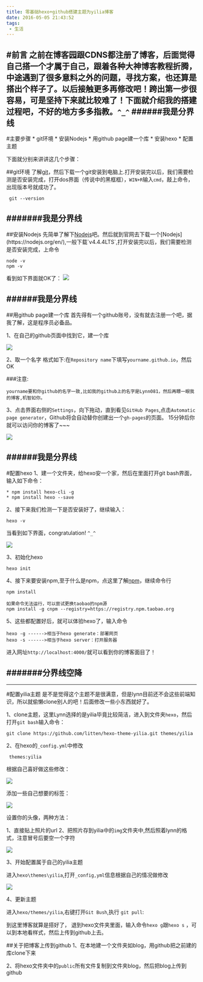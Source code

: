 ```yaml
---
title: 零基础hexo+github搭建主题为yilia博客
date: 2016-05-05 21:43:52
tags:
 - 生活
---
```




#前言
 之前在博客园跟CDNS都注册了博客，后面觉得自己搭一个才属于自己，跟着各种大神博客教程折腾，中途遇到了很多意料之外的问题，寻找方案，也还算是搭出个样子了。以后接触更多再修改吧！跨出第一步很容易，可是坚持下来就比较难了！下面就介绍我的搭建过程吧，不好的地方多多指教。`^_^`
######我是分界线
---

#主要步骤
      * git环境
      * 安装Nodejs
      * 用github page建一个库
      * 安装hexo
      * 配置主题
     
     


下面就分别来讲讲这几个步骤：

##git环境
了解[git](http://baike.baidu.com/subview/1531489/12032478.htm)，然后下载一个git安装到电脑上.打开安装完以后，我们需要检测是否安装完成，打开dos界面（传说中的黑框框），`WIN+R`输入`cmd`，敲上命令，出现版本号就成功了。
   
     git --version
#######我是分界线
-------
##安装Nodejs
先简单了解下[Nodejs](http://baike.baidu.com/link?url=7ZBP5WeFD45hLlX_86aNr3-hn8096X5uBkYgzSwo3iJIDNPZKix-ID7mnMRqUFSejp5HDoJHf-v_oMGVP0UcPY7BYt_4k8y2jtdF7ptRO4C8NJPOmKStdhiUykBVcdQPMyPGbNSGLKhAih0E4tqex_)吧。然后就到官网去下载一个[Nodejs](https://nodejs.org/en/),一般下载`v4.4.4LTS`,打开安装完以后，我们需要检测是否安装完成，上命令

    node -v
    npm -v

看到如下界面就OK了：
![](http://7xtsii.com1.z0.glb.clouddn.com/a5.png)


######我是分界线
----

##用github page建一个库
首先得有一个github账号，没有就去注册一个吧，据我了解，这是程序员必备品。

1、在自己的github页面中找到它，建一个库

 ![](http://7xtsii.com1.z0.glb.clouddn.com/a1.png)

2、取一个名字 格式如下:在`Repository name`下填写`yourname.github.io`，然后OK
  
###注意:
    
    yourname要和你github的名字一致,比如我的github上的名字是Lynn081，然后再瞟一眼我的博客,机智如你。

3、点击界面右侧的`Settings`，向下拖动，直到看见`GitHub Pages`,点击`Automatic page generator`，Github将会自动替你创建出一个`gh-pages`的页面。
15分钟后你就可以访问你的博客了~~~

 ![](http://7xtsii.com1.z0.glb.clouddn.com/a3.png)

######我是分界线
---
  
#配置hexo
1、建一个文件夹，给hexo安一个家，然后在里面打开git bash界面，输入如下命令：
   
    * npm install hexo-cli -g
    * npm install hexo --save

2、接下来我们检测一下是否安装好了，继续输入：

    hexo -v
当看到如下界面，congratulation! `^_^`

![](http://7xtsii.com1.z0.glb.clouddn.com/a4.png)

3、初始化hexo

    hexo init
4、接下来要安装npm,至于什么是npm，点这里了解[npm](http://baike.baidu.com/link?url=g4NVNdKM3ma-kq7Z_4oaZNxNSV7YmhvBHqKbWy3BxClAcz6WJE4oplvPtYDxom0o-_HYCEBuBhbXQbD094aK3_)，继续命令行
   
    npm install

    如果命令无法运行，可以尝试更换taobao的npm源
    npm install -g cnpm --registry=https://registry.npm.taobao.org


5、这些都配置好后，就可以体验hexo了，输入命令

    hexo -g ------>相当于hexo generate：部署网页
    hexo -s ------>相当于hexo server：打开服务器

进入网址`http://localhost:4000/`就可以看到你的博客面目了！



#######分界线空降
----
----

#配置yilia主题
是不是觉得这个主题不是很满意，但是lynn目前还不会这些前端知识，所以就偷懒clone别人的吧！后面修改一些小东西就好了。

1、clone主题，这里Lynn选择的是yilia毕竟比较简洁，进入到文件夹`hexo`，然后打开`git bash`输入命令：

    git clone https://github.com/litten/hexo-theme-yilia.git themes/yilia

2、在hexo的`_config.yml`中修改 

     themes:yilia

根据自己喜好做这些修改：

![](http://7xtsii.com1.z0.glb.clouddn.com/a6.png)

添加一些自己想要的标签：

![](http://7xtsii.com1.z0.glb.clouddn.com/a7.png)

设置你的头像，两种方法：

1、直接贴上照片的url
2、把照片存到yilia中的`img`文件夹中,然后照着lynn的格式，注意冒号后要空一个字符

![](http://7xtsii.com1.z0.glb.clouddn.com/a9.png)


3、开始配置属于自己的yilia主题
   
进入`hexo\themes\yilia`,打开`_config,yml`信息根据自己的情况做修改

![](http://7xtsii.com1.z0.glb.clouddn.com/a8.png)

4、更新主题

进入`hexo/themes/yilia`,右键打开`Git Bush`,执行 `git pull`:

到这里博客就算是搭好了， 退到hexo文件夹里面，输入命令`hexo g`跟`hexo s`
，可以到本地看样式，然后上传到github上去。


##关于把博客上传到github
  1、在本地建一个文件夹如blog，用github把之前建的库clone下来

  2、将hexo文件夹中的`public`所有文件复制到文件夹blog，然后把blog上传到github




